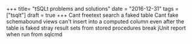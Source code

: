 +++
title=  "tSQLt problems and solutions"
date =  "2016-12-31"
tags = ["tsqlt"]
draft = true
+++
Cant freetext search a faked table
Cant fake schemabound views
can't insert into a computed column even after the table is faked
stray result sets from stored procedures break jUnit report when run from sqlcmd
